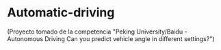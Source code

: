 # Automatic-driving
(Proyecto tomado de la competencia "Peking University/Baidu - Autonomous Driving Can you predict vehicle angle in different settings?")
